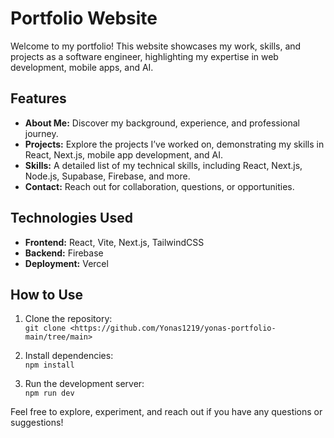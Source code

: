 # Portfolio Website  

Welcome to my portfolio! This website showcases my work, skills, and projects as a software engineer, highlighting my expertise in web development, mobile apps, and AI.

## Features  
- **About Me:** Discover my background, experience, and professional journey.  
- **Projects:** Explore the projects I’ve worked on, demonstrating my skills in React, Next.js, mobile app development, and AI.  
- **Skills:** A detailed list of my technical skills, including React, Next.js, Node.js, Supabase, Firebase, and more.  
- **Contact:** Reach out for collaboration, questions, or opportunities.

## Technologies Used  
- **Frontend:** React, Vite, Next.js, TailwindCSS  
- **Backend:** Firebase  
- **Deployment:** Vercel

## How to Use  
1. Clone the repository:  
   `git clone <https://github.com/Yonas1219/yonas-portfolio-main/tree/main>`

2. Install dependencies:  
   `npm install`

3. Run the development server:  
   `npm run dev`

Feel free to explore, experiment, and reach out if you have any questions or suggestions!
